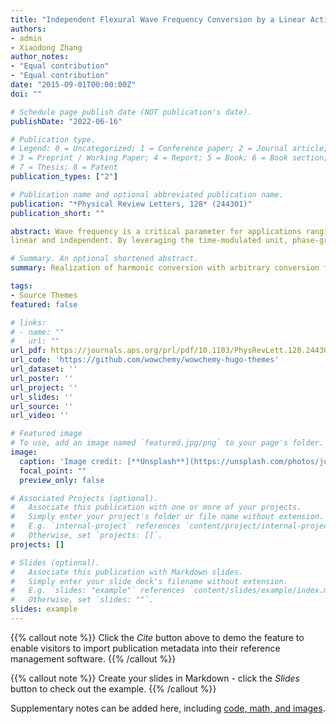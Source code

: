 ```yaml
---
title: "Independent Flexural Wave Frequency Conversion by a Linear Active Metalayer"
authors:
- admin
- Xiaodong Zhang
author_notes:
- "Equal contribution"
- "Equal contribution"
date: "2015-09-01T00:00:00Z"
doi: ""

# Schedule page publish date (NOT publication's date).
publishDate: "2022-06-16"

# Publication type.
# Legend: 0 = Uncategorized; 1 = Conference paper; 2 = Journal article;
# 3 = Preprint / Working Paper; 4 = Report; 5 = Book; 6 = Book section;
# 7 = Thesis; 8 = Patent
publication_types: ["2"]

# Publication name and optional abbreviated publication name.
publication: "*Physical Review Letters, 128* (244301)"
publication_short: ""

abstract: Wave frequency is a critical parameter for applications ranging from structural health monitoring, noise control, and medical imaging to quantum of energy in matter. Frequency conversion is an inevitable wave phenomenon in nonlinear or time-modulated media. However, frequency conversion in linear media holds the promise of breaking limits imposed by the physics laws of wave diffraction such as Snell’s law and Rayleigh criterion. In this Letter, we physically introduce a linear active metalayer in a structural beam that can convert the wave frequency of an flexural incidence into arbitrary frequencies of transmitted waves, which is underpinned by time modulation of sensing signals and insensitive to incident amplitude. The active element, involving piezoelectric components and time-modulated transfer function, breaks energy conservation such that the generated harmonics can be fully decoupled, making the frequency conversion
linear and independent. By leveraging the time-modulated unit, phase-gradient and frequency-gradient metalayers are proposed for frequency-converted wave steering and dynamic beam steering, respectively. The linear active metalayer proposed herein suggests a promising solution to fully control time-domain signals of flexural waves, in stark contrast with existing elastic metasurfaces, regardless of being passive or active.

# Summary. An optional shortened abstract.
summary: Realization of harmonic conversion with arbitrary conversion frequency, phase, and amplitude. Realization of frequency-converted wave steering and dynamic beam steering.

tags:
- Source Themes
featured: false

# links:
# - name: ""
#   url: ""
url_pdf: https://journals.aps.org/prl/pdf/10.1103/PhysRevLett.128.244301
url_code: 'https://github.com/wowchemy/wowchemy-hugo-themes'
url_dataset: ''
url_poster: ''
url_project: ''
url_slides: ''
url_source: ''
url_video: ''

# Featured image
# To use, add an image named `featured.jpg/png` to your page's folder. 
image:
  caption: 'Image credit: [**Unsplash**](https://unsplash.com/photos/jdD8gXaTZsc)'
  focal_point: ""
  preview_only: false

# Associated Projects (optional).
#   Associate this publication with one or more of your projects.
#   Simply enter your project's folder or file name without extension.
#   E.g. `internal-project` references `content/project/internal-project/index.md`.
#   Otherwise, set `projects: []`.
projects: []

# Slides (optional).
#   Associate this publication with Markdown slides.
#   Simply enter your slide deck's filename without extension.
#   E.g. `slides: "example"` references `content/slides/example/index.md`.
#   Otherwise, set `slides: ""`.
slides: example
---
```


{{% callout note %}}
Click the *Cite* button above to demo the feature to enable visitors to import publication metadata into their reference management software.
{{% /callout %}}

{{% callout note %}}
Create your slides in Markdown - click the *Slides* button to check out the example.
{{% /callout %}}

Supplementary notes can be added here, including [code, math, and images](https://wowchemy.com/docs/writing-markdown-latex/).
